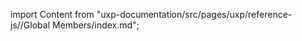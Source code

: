 
import Content from "uxp-documentation/src/pages/uxp/reference-js//Global Members/index.md";

<Content query="product=photoshop"/>
